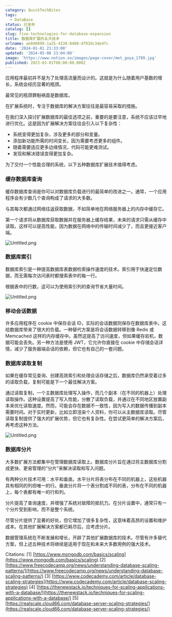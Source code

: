 ```yaml
---
category: QuickTechBites
tags:
  - DataBase
status: 已发布
catalog: []
slug: five-technologies-for-database-expansion
title: 数据库扩展的五大技术
urlname: ae048899-1a25-4338-8408-df93dc3de4fc
date: '2024-01-01 21:33:00'
updated: '2024-05-08 23:04:00'
image: 'https://www.notion.so/images/page-cover/met_goya_1789.jpg'
published: 2023-01-01T08:00:00.000Z
---
```


应用程序最初并不是为了处理高流量而设计的。这就是为什么随着用户基数的增长，系统会经历显著的瓶颈。


最常见的瓶颈罪魁祸首是数据库。


在扩展系统时，专注于数据库的解决方案往往是最容易采取的措施。


在我们深入探讨扩展数据库的最佳选项之前，重要的是要注意，系统不应该过早地进行优化。这是因为扩展解决方案往往会引入以下复杂性：

- 系统变得更加复杂，涉及更多的部分和变量。
- 添加新功能所需的时间变长，因为需要考虑更多的组件。
- 随着需要适应更多边缘情况，代码可能更难测试。
- 发现和解决错误变得更加复杂。

为了交付一个性能合理的系统，以下五种数据库扩展技术值得考虑。


### **缓存数据库查询**


缓存数据库查询是你可以对数据库负载进行的最简单的改进之一。通常，一个应用程序会有少数几个查询构成了请求的大多数。


与其每次都通过网络往返获取数据，不如简单地在网络服务器上的内存中缓存它。


第一个请求将从数据库获取数据并在服务器上缓存结果，未来的请求只需从缓存中读取。这样可以提高性能，因为数据在网络中的传输时间减少了，而且更接近客户端。


![Untitled.png](https://prod-files-secure.s3.us-west-2.amazonaws.com/5d24fe63-e567-4804-86f9-9fdc62e13082/90ccd300-8cb4-4392-a93f-76f7d0b7f352/Untitled.png?X-Amz-Algorithm=AWS4-HMAC-SHA256&X-Amz-Content-Sha256=UNSIGNED-PAYLOAD&X-Amz-Credential=ASIAZI2LB466XLKPIOO4%2F20250319%2Fus-west-2%2Fs3%2Faws4_request&X-Amz-Date=20250319T053829Z&X-Amz-Expires=3600&X-Amz-Security-Token=IQoJb3JpZ2luX2VjEBQaCXVzLXdlc3QtMiJHMEUCIQDaTtJoFerCt1omsNL8Bw1N%2F5ApPc%2BpF7bjcuJzyhS6awIgC7itssqtkI1ihb1wHjbyhSZP0oCk0PDeUIsrNX7tnVIq%2FwMIbRAAGgw2Mzc0MjMxODM4MDUiDCyr1Gn%2Bo%2F5iUt9yOyrcA2calHCvy94yNpbgMtfqQWPlaoCpZZG18qAhtOorWWNf8UBuAYVrcaP5r0Xk7B5mluymlzHvk3CRizkGJGcnoRY1nJLRFpaRaX9Tb1au1amu2oNDPBefRKKoLQZCXGmTpn8FnZvOUw3si4QO5ph2tjCb0DJ8BFL1OxwZY2H6J0980C0WF3OrglzOTHrt585qJjOX3J0o21V%2BleMqKr7uxGoxs5mfywCp9%2FvU95gHXYMS69kBbV065TPEjw0LQTfiyZgnWKsIUjw3eeOsN3jhUeh3tlbUIBnlqWDL4%2FS8GM4OjMgrzsmf1zKOiaTI8wyeX9Z3dom7O5DtVm3%2BQIZNVjWM8NCZ8rEK2m3LmRC3IXWGoSplAedivgMpBj%2BLVUkG6jTMRWAAwzgffmESXN%2Bl4OBwyEOHFqddQ%2BXc6WXyXtSSAxK362EAKeh946SjpidyyTvBWrBb76wpFv2WX%2BsQY2l3M9qzIOMxQGN7LXaN2HJqJoQmF9Ng1rH6RzMrIOesFmV%2B%2BYQg6FARw5Eh9I5C0E9UUb9JsiX45Q4hfO29YZgjxLzNuUtO2s2HtLuSbi%2BAmS27pcRc3c1n4Nfb3gelLKUymnqYQvOQxH9x9r5lqdPVwLZ4KvhsY42ustFHMPL86L4GOqUBdSnS92aETaQKqUgw6ASOZFpZyOeOQltdlbAq3pfGbF8x62QDDuOIq0edm1cGbCWyWExwydA3YK510S3LqqG31Gvux%2FuD%2FNpByg4%2F%2BQKRG42RcTbimXP4HyprCdzQAxmTX%2FJG4C79r9epJpeXjmaPNcLIaputLL2CGsIvu1x8YZFI4VkNVUJ67rq30Gxr47AhguqFw%2BlPcl2W0wwzN5IMjwWrNet%2F&X-Amz-Signature=c88801ccf4391ee27c54675bd639cdd5d6bd3833fa0fa3eee1591c82d5b7c8f8&X-Amz-SignedHeaders=host&x-id=GetObject)


### **数据库索引**


数据库索引是一种提高数据库表数据检索操作速度的技术。索引用于快速定位数据，而无需每次访问表时都搜索表中的每一行。


根据表中的行数，这可以为使用索引列的查询节省大量时间。


![Untitled.png](https://prod-files-secure.s3.us-west-2.amazonaws.com/5d24fe63-e567-4804-86f9-9fdc62e13082/d4109739-24f9-4adf-abd6-8eec0d12f3c8/Untitled.png?X-Amz-Algorithm=AWS4-HMAC-SHA256&X-Amz-Content-Sha256=UNSIGNED-PAYLOAD&X-Amz-Credential=ASIAZI2LB466XLKPIOO4%2F20250319%2Fus-west-2%2Fs3%2Faws4_request&X-Amz-Date=20250319T053829Z&X-Amz-Expires=3600&X-Amz-Security-Token=IQoJb3JpZ2luX2VjEBQaCXVzLXdlc3QtMiJHMEUCIQDaTtJoFerCt1omsNL8Bw1N%2F5ApPc%2BpF7bjcuJzyhS6awIgC7itssqtkI1ihb1wHjbyhSZP0oCk0PDeUIsrNX7tnVIq%2FwMIbRAAGgw2Mzc0MjMxODM4MDUiDCyr1Gn%2Bo%2F5iUt9yOyrcA2calHCvy94yNpbgMtfqQWPlaoCpZZG18qAhtOorWWNf8UBuAYVrcaP5r0Xk7B5mluymlzHvk3CRizkGJGcnoRY1nJLRFpaRaX9Tb1au1amu2oNDPBefRKKoLQZCXGmTpn8FnZvOUw3si4QO5ph2tjCb0DJ8BFL1OxwZY2H6J0980C0WF3OrglzOTHrt585qJjOX3J0o21V%2BleMqKr7uxGoxs5mfywCp9%2FvU95gHXYMS69kBbV065TPEjw0LQTfiyZgnWKsIUjw3eeOsN3jhUeh3tlbUIBnlqWDL4%2FS8GM4OjMgrzsmf1zKOiaTI8wyeX9Z3dom7O5DtVm3%2BQIZNVjWM8NCZ8rEK2m3LmRC3IXWGoSplAedivgMpBj%2BLVUkG6jTMRWAAwzgffmESXN%2Bl4OBwyEOHFqddQ%2BXc6WXyXtSSAxK362EAKeh946SjpidyyTvBWrBb76wpFv2WX%2BsQY2l3M9qzIOMxQGN7LXaN2HJqJoQmF9Ng1rH6RzMrIOesFmV%2B%2BYQg6FARw5Eh9I5C0E9UUb9JsiX45Q4hfO29YZgjxLzNuUtO2s2HtLuSbi%2BAmS27pcRc3c1n4Nfb3gelLKUymnqYQvOQxH9x9r5lqdPVwLZ4KvhsY42ustFHMPL86L4GOqUBdSnS92aETaQKqUgw6ASOZFpZyOeOQltdlbAq3pfGbF8x62QDDuOIq0edm1cGbCWyWExwydA3YK510S3LqqG31Gvux%2FuD%2FNpByg4%2F%2BQKRG42RcTbimXP4HyprCdzQAxmTX%2FJG4C79r9epJpeXjmaPNcLIaputLL2CGsIvu1x8YZFI4VkNVUJ67rq30Gxr47AhguqFw%2BlPcl2W0wwzN5IMjwWrNet%2F&X-Amz-Signature=05636d833c27093f2714525739eba03cf9b39dd2b67626c7a4c4f4653da17449&X-Amz-SignedHeaders=host&x-id=GetObject)


### **移动会话数据**


许多应用程序在 cookie 中保存会话 ID，实际的会话数据则保存在数据库表中。这给数据库带来了很大的负载。一种替代方案是将会话数据转移到像 Redis 或 Memcached 这样的内存缓存中。虽然这提高了访问速度，但如果缓存宕机，数据可能会丢失。另一种方法是使用 JWT，它允许你直接在 cookie 中存储会话详情，减少了服务器端会话的依赖，但它也有自己的一套问题。


### **数据库读取复制**


如果在缓存常见查询、创建高效索引和处理会话存储之后，数据库仍然承受着过多的读取负载，复制可能是下一个最佳解决方案。


通过读取复制，一个主数据库处理写入操作，而几个副本（在不同的机器上）处理读取操作。这种设置提高了写入性能，分散了读取负载，并通过在不同地区放置副本来优化读取速度。然而，可能会存在数据不一致性，因为写入的数据传播到副本需要时间。对于实时更新，比如立即渲染个人资料，你可以从主数据库读取。尽管读取复制提供了强大的扩展优势，但它也有复杂性。在尝试更简单的解决方案后，再考虑这种方法。


![Untitled.png](https://prod-files-secure.s3.us-west-2.amazonaws.com/5d24fe63-e567-4804-86f9-9fdc62e13082/24928cbe-8502-42c3-8c51-57b72171cc67/Untitled.png?X-Amz-Algorithm=AWS4-HMAC-SHA256&X-Amz-Content-Sha256=UNSIGNED-PAYLOAD&X-Amz-Credential=ASIAZI2LB466XLKPIOO4%2F20250319%2Fus-west-2%2Fs3%2Faws4_request&X-Amz-Date=20250319T053829Z&X-Amz-Expires=3600&X-Amz-Security-Token=IQoJb3JpZ2luX2VjEBQaCXVzLXdlc3QtMiJHMEUCIQDaTtJoFerCt1omsNL8Bw1N%2F5ApPc%2BpF7bjcuJzyhS6awIgC7itssqtkI1ihb1wHjbyhSZP0oCk0PDeUIsrNX7tnVIq%2FwMIbRAAGgw2Mzc0MjMxODM4MDUiDCyr1Gn%2Bo%2F5iUt9yOyrcA2calHCvy94yNpbgMtfqQWPlaoCpZZG18qAhtOorWWNf8UBuAYVrcaP5r0Xk7B5mluymlzHvk3CRizkGJGcnoRY1nJLRFpaRaX9Tb1au1amu2oNDPBefRKKoLQZCXGmTpn8FnZvOUw3si4QO5ph2tjCb0DJ8BFL1OxwZY2H6J0980C0WF3OrglzOTHrt585qJjOX3J0o21V%2BleMqKr7uxGoxs5mfywCp9%2FvU95gHXYMS69kBbV065TPEjw0LQTfiyZgnWKsIUjw3eeOsN3jhUeh3tlbUIBnlqWDL4%2FS8GM4OjMgrzsmf1zKOiaTI8wyeX9Z3dom7O5DtVm3%2BQIZNVjWM8NCZ8rEK2m3LmRC3IXWGoSplAedivgMpBj%2BLVUkG6jTMRWAAwzgffmESXN%2Bl4OBwyEOHFqddQ%2BXc6WXyXtSSAxK362EAKeh946SjpidyyTvBWrBb76wpFv2WX%2BsQY2l3M9qzIOMxQGN7LXaN2HJqJoQmF9Ng1rH6RzMrIOesFmV%2B%2BYQg6FARw5Eh9I5C0E9UUb9JsiX45Q4hfO29YZgjxLzNuUtO2s2HtLuSbi%2BAmS27pcRc3c1n4Nfb3gelLKUymnqYQvOQxH9x9r5lqdPVwLZ4KvhsY42ustFHMPL86L4GOqUBdSnS92aETaQKqUgw6ASOZFpZyOeOQltdlbAq3pfGbF8x62QDDuOIq0edm1cGbCWyWExwydA3YK510S3LqqG31Gvux%2FuD%2FNpByg4%2F%2BQKRG42RcTbimXP4HyprCdzQAxmTX%2FJG4C79r9epJpeXjmaPNcLIaputLL2CGsIvu1x8YZFI4VkNVUJ67rq30Gxr47AhguqFw%2BlPcl2W0wwzN5IMjwWrNet%2F&X-Amz-Signature=9e16bf6ca8085a53f570a941ae98ee36a50687590028b89bc9af3d6fc7c0f568&X-Amz-SignedHeaders=host&x-id=GetObject)


### **数据库分片**


大多数扩展方法都集中在管理数据库读取上。数据库分片旨在通过将主数据库分割成更快、更易管理的“分片”来解决读取和写入问题。


有两种分片技术可用：水平和垂直。水平分片将表分布在不同的机器上，这些机器具有相同的列但唯一的行。垂直分片将一个表分割成不同的表，分布在不同的机器上，每个表都有唯一的行和列。


分片提高了查询速度，并增强了系统对故障的抵抗力。在分片设置中，通常只有一个分片受到影响，而不是整个系统。


尽管分片提供了显著的好处，但它增加了很多复杂性，这意味着高昂的设置和维护成本。在其他扩展解决方案都已耗尽后，应考虑分片。


数据管理系统在不断发展和增长，开辟了其他扩展数据库的技术。尽管有许多替代方案，但上述五种技术将继续是适用于现在和未来大多数用例的强大技术。


Citations:
[1] [https://www.mongodb.com/basics/scaling](https://www.mongodb.com/basics/scaling)
[2] [https://www.freecodecamp.org/news/understanding-database-scaling-patterns/](https://www.freecodecamp.org/news/understanding-database-scaling-patterns/)
[3] [https://www.codecademy.com/article/database-scaling-strategies](https://www.codecademy.com/article/database-scaling-strategies)
[4] [https://thenewstack.io/techniques-for-scaling-applications-with-a-database/](https://thenewstack.io/techniques-for-scaling-applications-with-a-database/)
[5] [https://realscale.cloud66.com/database-server-scaling-strategies/](https://realscale.cloud66.com/database-server-scaling-strategies/)

